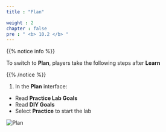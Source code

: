 ```yaml
---
title : "Plan"

weight : 2
chapter : false
pre : " <b> 10.2 </b> "
---
```


{{% notice info %}}

To switch to **Plan**, players take the following steps after **Learn**

{{% /notice %}}

1. In the **Plan** interface:

- Read **Practice Lab Goals**
- Read **DIY Goals**
- Select **Practice** to start the lab

![Plan](/images/10-database/10.2-plan/1-plan.png?width=90pc)
